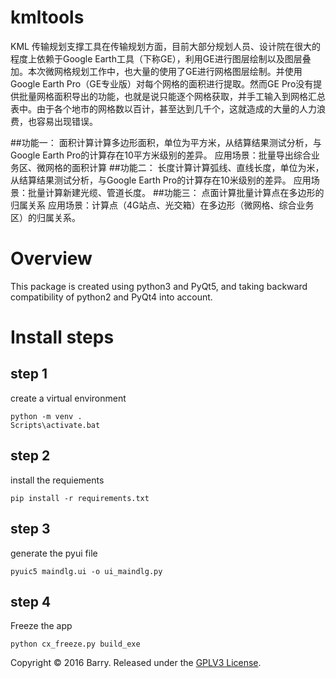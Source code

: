 # kmltools
KML 传输规划支撑工具在传输规划方面，目前大部分规划人员、设计院在很大的程度上依赖于Google Earth工具（下称GE），利用GE进行图层绘制以及图层叠加。本次微网格规划工作中，也大量的使用了GE进行网格图层绘制。并使用Google Earth Pro（GE专业版）对每个网格的面积进行提取。然而GE Pro没有提供批量网格面积导出的功能，也就是说只能逐个网格获取，并手工输入到网格汇总表中。由于各个地市的网格数以百计，甚至达到几千个，这就造成的大量的人力浪费，也容易出现错误。

##功能一：
面积计算计算多边形面积，单位为平方米，从结算结果测试分析，与Google Earth Pro的计算存在10平方米级别的差异。
应用场景：批量导出综合业务区、微网格的面积计算
##功能二：
长度计算计算弧线、直线长度，单位为米，从结算结果测试分析，与Google Earth Pro的计算存在10米级别的差异。
应用场景：批量计算新建光缆、管道长度。
##功能三：
点面计算批量计算点在多边形的归属关系
应用场景：计算点（4G站点、光交箱）在多边形（微网格、综合业务区）的归属关系。

# Overview
This package is created using python3 and PyQt5, and taking backward compatibility of python2 and PyQt4 into account.
# Install steps
## step 1
create a virtual environment
```
python -m venv .
Scripts\activate.bat
```

## step 2
install the requiements 
```
pip install -r requirements.txt
```

## step 3
generate the pyui file
```
pyuic5 maindlg.ui -o ui_maindlg.py
```

## step 4
Freeze the app
```
python cx_freeze.py build_exe
```

Copyright © 2016 Barry. Released under the [GPLV3 License](http://gplv3.fsf.org/).
